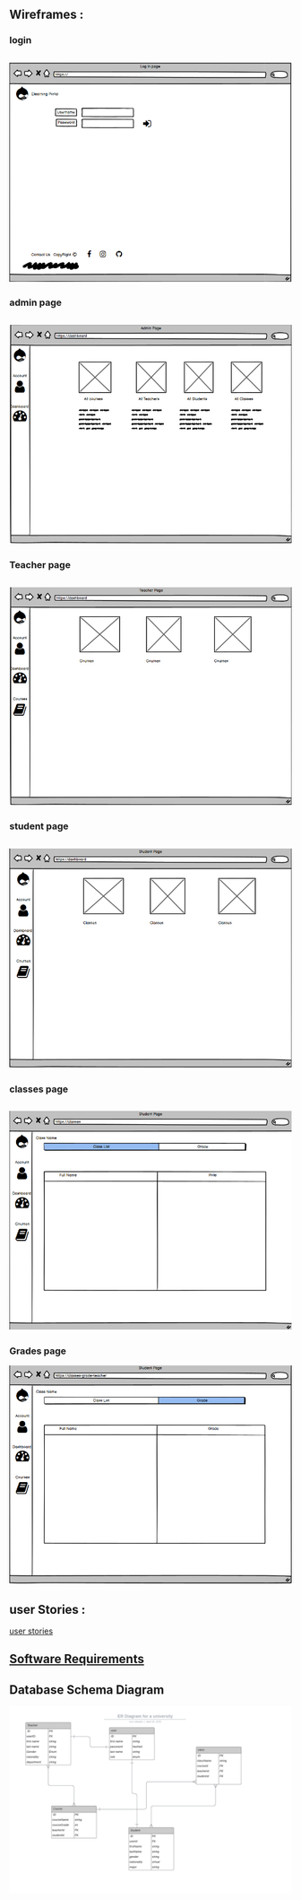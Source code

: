 ## Wireframes :
 
 ### login
![](../assets/images/wf1.PNG)
-----------


### admin page
![](../assets/images/wf2.PNG)
-----------


### Teacher page
![](../assets/images/wf3.PNG)
-----------


### student page
![](../assets/images/wf4.PNG)
-----------


### classes page
![](../assets/images/wf5.PNG)
-----------


### Grades page
![](../assets/images/wf6.PNG)

 ## user Stories :
 
 
[user stories](https://trello.com/invite/b/SEjEBv6I/9f8b070a0cc37ee49941456c37d47c73/student)



 ## [Software Requirements](./requirments.md)

## Database Schema Diagram
![Database ER Diagram](../assets/images/Database%20ER%20diagram.png)

